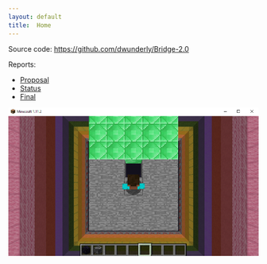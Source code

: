 ```yaml
---
layout: default
title:  Home
---
```


Source code: https://github.com/dwunderly/Bridge-2.0

Reports:

- [Proposal](proposal.html)
- [Status](status.html)
- [Final](final.html)

<img src="SampleScreenshot1.png" alt="test">
